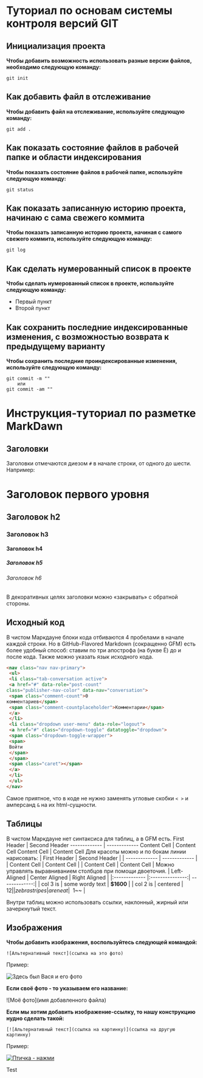 # Туториал по основам системы контроля версий GIT



## Инициализация проекта
**Чтобы добавить возможность использовать разные версии файлов, необходимо следующую команду:**

```
git init
```

## Как добавить файл в отслеживание
**Чтобы добавить файл на отслеживание, используйте следующую команду:**

```
git add .
```

## Как показать состояние файлов в рабочей папке и области индексирования
**Чтобы показать состояние файлов в рабочей папке, используйте следующую команду:**

```
git status
```

## Как показать записанную историю проекта, начинаю с сама свежего коммита
**Чтобы показать записанную историю проекта, начиная с самого свежего коммита, используйте следующую команду:**

```
git log
```

## Как сделать нумерованный список в проекте
**Чтобы сделать нумерованный список в проекте, используйте следующую команду:**

* Первый пункт
* Второй пункт

## Как сохранить последние индексированные изменения, с возможностью возврата к предыдущему варианту
**Чтобы сохранить последние проиндексированные изменения, используйте следующую команду:**

```
git commit -m "" 
    или 
git commit -am ""
```



# Инструкция-туториал по разметке MarkDawn


## Заголовки

Заголовки отмечаются диезом `#` в начале строки, от
одного до шести. Например:
# Заголовок первого уровня #
## Заголовок h2
### Заголовок h3
#### Заголовок h4
##### Заголовок h5
###### Заголовок h6
В декоративных целях заголовки можно «закрывать» с
обратной стороны.

## Исходный код
В чистом Маркдауне блоки кода отбиваются 4 пробелами в
начале каждой строки.
Но в GitHub-Flavored Markdown (сокращенно GFM) есть
более удобный способ: ставим по три апострофа (на букве
Ё) до и после кода. Также можно указать язык исходного
кода.

```html
<nav class="nav nav-primary">
 <ul>
 <li class="tab-conversation active">
 <a href="#" data-role="post-count"
class="publisher-nav-color" data-nav="conversation">
 <span class="comment-count">0
комментариев</span>
 <span class="comment-countplaceholder">Комментарии</span>
 </a>
 </li>
 <li class="dropdown user-menu" data-role="logout">
 <a href="#" class="dropdown-toggle" datatoggle="dropdown">
 <span class="dropdown-toggle-wrapper">
 <span>
 Войти
 </span>
 </span>
 <span class="caret"></span>
 </a>
 </li>
 </ul>
</nav>
```
Самое приятное, что в коде не нужно заменять угловые
скобки `< >` и амперсанд `&` на их html-сущности.


## Таблицы
В чистом Маркдауне нет синтаксиса для таблиц, а в GFM
есть.
First Header | Second Header
------------- | -------------
Content Cell | Content Cell
Content Cell | Content Cell
Для красоты можно и по бокам линии нарисовать:
| First Header | Second Header |
| ------------- | ------------- |
| Content Cell | Content Cell |
| Content Cell | Content Cell |
Можно управлять выравниванием столбцов при помощи
двоеточия.
| Left-Aligned | Center Aligned | Right Aligned |
|:------------- |:---------------:| -------------:|
| col 3 is | some wordy text | **$1600** |
| col 2 is | centered | $12 |
| zebra stripes | are neat | ~~$1~~ |

Внутри таблиц можно использовать ссылки, наклонный,
жирный или зачеркнутый текст.

## Изображения


**Чтобы добавить изображения, воспользуйтесь следующей командой:**

```
![Альтернативный текст](ссылка на это фото)
```
Пример: 

![Здесь был Вася и его фото](https://images.unsplash.com/photo-1517649763962-0c623066013b?ixlib=rb-4.0.3&ixid=M3wxMjA3fDB8MHxwaG90by1wYWdlfHx8fGVufDB8fHx8fA%3D%3D&auto=format&fit=crop&w=870&q=80)

**Если своё фото - то указываем его название:**

![Моё фото](имя добавленного файла)

**Если мы хотим добавить изображение-ссылку, то нашу конструкцию нудно сделать такой:**

```
[![Альтернативный текст](ссылка на картинку)](ссылка на другую картинку)
```

Пример:

[![Птичка - нажми](https://media.istockphoto.com/id/93170589/ru/%D1%84%D0%BE%D1%82%D0%BE/%D0%BA%D1%80%D0%B0%D0%BA%D0%BE%D0%B2.jpg?s=612x612&w=is&k=20&c=JD6B-l3-SoA3IW5QZGmdXI5-lGjOy3-8omF75_zn604=)](https://media.istockphoto.com/id/1075738842/ru/%D1%84%D0%BE%D1%82%D0%BE/%D0%BF%D0%B0%D1%80%D0%B0-%D0%B3%D0%BE%D0%BB%D1%83%D0%B1%D0%B5%D0%B9-%D0%BD%D0%B0-%D0%BF%D1%80%D0%B0%D0%B6%D1%81%D0%BA%D0%BE%D0%B9-%D0%BD%D0%B0%D0%B1%D0%B5%D1%80%D0%B5%D0%B6%D0%BD%D0%BE%D0%B9.jpg?s=612x612&w=is&k=20&c=H5u4WEPeAGwixov5S8UaQAagkFqfOwKc1diEAucWVhU=)



Test

